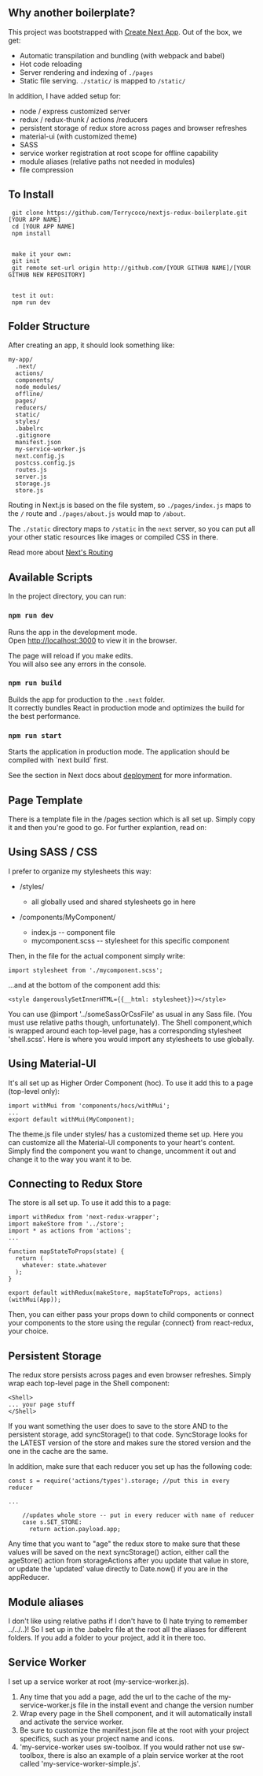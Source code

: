## Why another boilerplate?

This project was bootstrapped with [Create Next App](https://github.com/segmentio/create-next-app).
Out of the box, we get:

- Automatic transpilation and bundling (with webpack and babel)
- Hot code reloading
- Server rendering and indexing of `./pages`
- Static file serving. `./static/` is mapped to `/static/`


In addition, I have added setup for:
- node / express customized server
- redux / redux-thunk / actions /reducers
- persistent storage of redux store across pages and browser refreshes
- material-ui (with customized theme)
- SASS
- service worker registration at root scope for offline capability
- module aliases (relative paths not needed in modules)
- file compression

## To Install
```
 git clone https://github.com/Terrycoco/nextjs-redux-boilerplate.git [YOUR APP NAME]
 cd [YOUR APP NAME]
 npm install
 

 make it your own:
 git init
 git remote set-url origin http://github.com/[YOUR GITHUB NAME]/[YOUR GITHUB NEW REPOSITORY]
 

 test it out:
 npm run dev

```


## Folder Structure

After creating an app, it should look something like:

```
my-app/
  .next/
  actions/
  components/
  node_modules/
  offline/
  pages/
  reducers/
  static/
  styles/
  .babelrc
  .gitignore
  manifest.json
  my-service-worker.js
  next.config.js
  postcss.config.js
  routes.js
  server.js
  storage.js
  store.js
```

Routing in Next.js is based on the file system, so `./pages/index.js` maps to the `/` route and
`./pages/about.js` would map to `/about`.

The `./static` directory maps to `/static` in the `next` server, so you can put all your
other static resources like images or compiled CSS in there.



Read more about [Next's Routing](https://github.com/zeit/next.js#routing)

## Available Scripts

In the project directory, you can run:

### `npm run dev`

Runs the app in the development mode.<br>
Open [http://localhost:3000](http://localhost:3000) to view it in the browser.

The page will reload if you make edits.<br>
You will also see any errors in the console.

### `npm run build`

Builds the app for production to the `.next` folder.<br>
It correctly bundles React in production mode and optimizes the build for the best performance.

### `npm run start`

Starts the application in production mode.
The application should be compiled with \`next build\` first.

See the section in Next docs about [deployment](https://github.com/zeit/next.js/wiki/Deployment) for more information.

## Page Template
There is a template file in the /pages section which is all set up.  Simply copy it and then you're good to go.  For further explantion, read on:

## Using SASS / CSS

I prefer to organize my stylesheets this way:

- /styles/
  - all globally used and shared stylesheets go in here

- /components/MyComponent/
  - index.js -- component file
  - mycomponent.scss -- stylesheet for this specific component

Then, in the file for the actual component simply write:
```
import stylesheet from './mycomponent.scss';
```

...and at the bottom of the component  add this:
```
<style dangerouslySetInnerHTML={{__html: stylesheet}}></style>
```
You can use @import '../someSassOrCssFile' as usual in any Sass file. (You must use relative paths though, unfortunately).  The Shell component,which is wrapped around each top-level page, has a corresponding stylesheet 'shell.scss'.  Here is where you would import any stylesheets to use globally.

## Using Material-UI
It's all set up as Higher Order Component (hoc).  To use it add this to a page (top-level only):
```
import withMui from 'components/hocs/withMui';
...
export default withMui(MyComponent);
```
The theme.js file under styles/ has a customized theme set up.  Here you can customize all the Material-UI components to your heart's content.  Simply find the component you want to change, uncomment it out and change it to the way you want it to be.

## Connecting to Redux Store
The store is all set up.   To use it add this to a page:
``` 
import withRedux from 'next-redux-wrapper';
import makeStore from '../store';
import * as actions from 'actions';
...

function mapStateToProps(state) {
  return (
    whatever: state.whatever
  );
}

export default withRedux(makeStore, mapStateToProps, actions)(withMui(App));
```

Then, you can either pass your props down to child components or connect your components to the store using the regular {connect} from react-redux, your choice.

## Persistent Storage
The redux store persists across pages and even browser refreshes. Simply wrap each top-level page in the Shell component:
```
<Shell>
... your page stuff
</Shell>
```
If you want something the user does to save to the store AND to the persistent storage, add syncStorage() to that code.  SyncStorage looks for the LATEST version of the store and makes sure the stored version and the one in the cache are the same.

In addition, make sure that each reducer you set up has the following code:
```
const s = require('actions/types').storage; //put this in every reducer

...

    //updates whole store -- put in every reducer with name of reducer
    case s.SET_STORE: 
      return action.payload.app;

```

Any time that you want to "age" the redux store to make sure that these values will be saved on the next syncStorage() action, either call the ageStore() action from storageActions after you update that value in store, or update the 'updated' value directly to Date.now() if you are in the appReducer.

## Module aliases
I don't like using relative paths if I don't have to (I hate trying to remember ../../..)!  So I set up in the .babelrc file at the root all the aliases for different folders.  If you add a folder to your project, add it in there too.

## Service Worker
I set up a service worker at root (my-service-worker.js).
1. Any time that you add a page, add the url to the cache of the my-service-worker.js file in the install event and change the version number
2. Wrap every page in the Shell component, and it will automatically install and activate the service worker.
3. Be sure to customize the manifest.json file at the root with your project specifics, such as your project name and icons.
4. 'my-service-worker uses sw-toolbox.  If you would rather not use sw-toolbox, there is also an example of a plain service worker at the root called 'my-service-worker-simple.js'.


